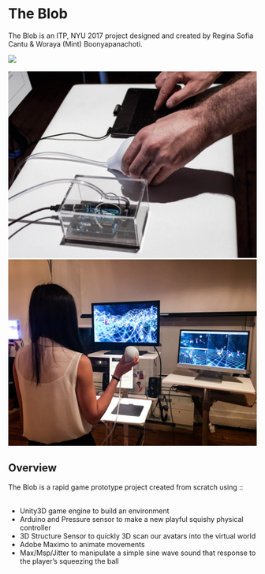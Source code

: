 # The Blob
The Blob is an ITP, NYU 2017 project designed and created by Regina Sofia Cantu & Woraya (Mint) Boonyapanachoti.

![](images/game.gif)

![](images/controller.jpg)<br />
![](images/user_game.jpg)<br />

## Overview
The Blob is a rapid game prototype project created from scratch using :: <br />
<br />
* Unity3D game engine to build an environment
* Arduino and Pressure sensor to make a new playful squishy physical controller
* 3D Structure Sensor to quickly 3D scan our avatars into the virtual world
* Adobe Maximo to animate movements
* Max/Msp/Jitter to manipulate a simple sine wave sound that response to the player’s squeezing the ball
<br />
<br />


